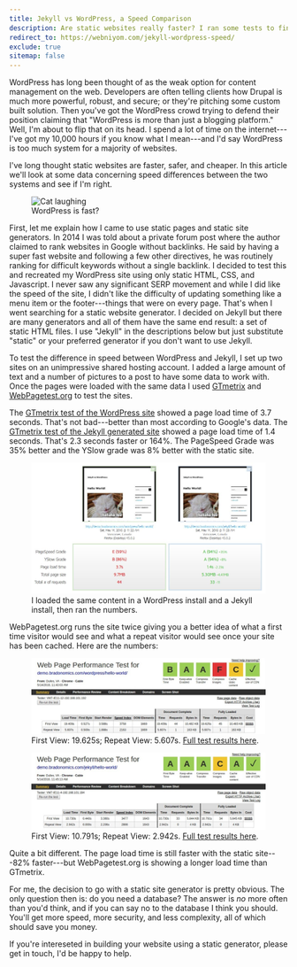 ```yaml
---
title: Jekyll vs WordPress, a Speed Comparison
description: Are static websites really faster? I ran some tests to find out.
redirect_to: https://webniyom.com/jekyll-wordpress-speed/
exclude: true
sitemap: false
---
```


WordPress has long been thought of as the weak option for content management on the web. Developers are often telling clients how Drupal is much more powerful, robust, and secure; or they're pitching some custom built solution. Then you've got the WordPress crowd trying to defend their position claiming that "WordPress is more than just a blogging platform." Well, I'm about to flip that on its head. I spend a lot of time on the internet---I've got my 10,000 hours if you know what I mean---and I'd say WordPress is too much system for a majority of websites.

I've long thought static websites are faster, safer, and cheaper. In this article we'll look at some data concerning speed differences between the two systems and see if I'm right.

<figure class="caption">
  <img src="{{ '/images/hahaha-lulz.jpg' | absolute_url }}" alt="Cat laughing">
  <figcaption>WordPress is fast?</figcaption>
</figure>

First, let me explain how I came to use static pages and static site generators. In 2014 I was told about a private forum post where the author claimed to rank websites in Google without backlinks. He said by having a super fast website and following a few other directives, he was routinely ranking for difficult keywords without a single backlink. I decided to test this and recreated my WordPress site using only static HTML, CSS, and Javascript. I never saw any significant SERP movement and while I did like the speed of the site, I didn't like the difficulty of updating something like a menu item or the footer---things that were on every page. That's when I went searching for a static website generator. I decided on Jekyll but there are many generators and all of them have the same end result: a set of static HTML files. I use "Jekyll" in the descriptions below but just substitute "static" or your preferred generator if you don't want to use Jekyll.

To test the difference in speed between WordPress and Jekyll, I set up two sites on an unimpressive shared hosting account. I added a large amount of text and a number of pictures to a post to have some data to work with. Once the pages were loaded with the same data I used [GTmetrix](https://gtmetrix.com/) and [WebPagetest.org](http://www.webpagetest.org/) to test the sites.

The [GTmetrix test of the WordPress site](https://gtmetrix.com/reports/demo.bradonomics.com/0bYcDCXc) showed a page load time of 3.7 seconds. That's not bad---better than most according to Google's data. The [GTmetrix test of the Jekyll generated site](https://gtmetrix.com/reports/demo.bradonomics.com/RbLv2xkO) showed a page load time of 1.4 seconds. That's 2.3 seconds faster or 164%. The PageSpeed Grade was 35% better and the YSlow grade was 8% better with the static site.

<figure class="caption">
  <a href="/images/gtmetrix-wordpress-vs-jekyll.jpg"><img src="/images/gtmetrix-wordpress-vs-jekyll.jpg" alt="gt-metrics comparison"></a>
  <figcaption>I loaded the same content in a WordPress install and a Jekyll install, then ran the numbers.</figcaption>
</figure>

WebPagetest.org runs the site twice giving you a better idea of what a first time visitor would see and what a repeat visitor would see once your site has been cached. Here are the numbers:

<figure class="caption">
  <a href="/images/webpagetest-wordpress.jpg"><img src="/images/webpagetest-wordpress.jpg" alt="WordPress test on webpagetest.org"></a>
  <figcaption>First View: 19.625s; Repeat View: 5.607s. <a href="http://www.webpagetest.org/result/160514_A2_CJM/">Full test results here</a>.</figcaption>
</figure>

<figure class="caption">
  <a href="/images/webpagetest-jekyll.jpg"><img src="/images/webpagetest-jekyll.jpg" alt="Jekyll test on webpagetest.org"></a>
  <figcaption>First View: 10.791s; Repeat View: 2.942s. <a href="http://www.webpagetest.org/result/160514_XJ_CKT/">Full test results here</a>.</figcaption>
</figure>

Quite a bit different. The page load time is still faster with the static site---82% faster---but WebPagetest.org is showing a longer load time than GTmetrix.

For me, the decision to go with a static site generator is pretty obvious. The only question then is: do you need a database? The answer is *no* more often than you'd think, and if you can say no to the database I think you should. You'll get more speed, more security, and less complexity, all of which should save you money.

If you're intereseted in building your website using a static generator, please get in touch, I'd be happy to help.
